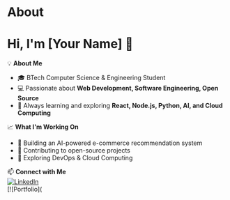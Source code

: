 # About
# Hi, I'm [Your Name] 👋

💡 **About Me**  
- 🎓 BTech Computer Science & Engineering Student  
- 💻 Passionate about **Web Development, Software Engineering, Open Source**  
- 🚀 Always learning and exploring **React, Node.js, Python, AI, and Cloud Computing**  

📈 **What I'm Working On**  
- 🔹 Building an AI-powered e-commerce recommendation system  
- 🔹 Contributing to open-source projects  
- 🔹 Exploring DevOps & Cloud Computing  

📫 **Connect with Me**  
[![LinkedIn](https://img.shields.io/badge/LinkedIn-blue?style=for-the-badge&logo=linkedin)](https://linkedin.com/in/your-profile)  
[![Portfolio](  
